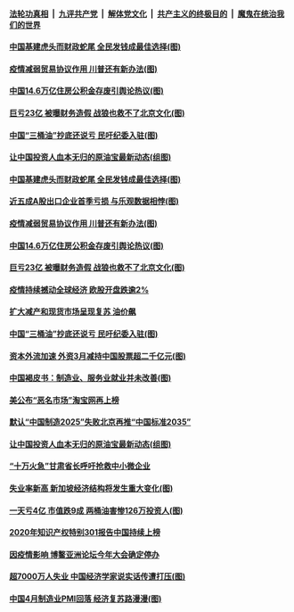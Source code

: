 ####  [法轮功真相](../../../../basic/blob/master/README.md?t=05021401) &nbsp;|&nbsp; [九评共产党](../../../../9ping.md/blob/master/README.md?t=05021401) &nbsp;|&nbsp; [解体党文化](../../../../jtdwh.md/blob/master/README.md?t=05021401)  &nbsp;|&nbsp; [共产主义的终极目的](../../../../gczydzjmd.md/blob/master/README.md?t=05021401) &nbsp;|&nbsp; [魔鬼在统治我们的世界](../../../../mgztzwmdsj.md/blob/master/README.md?t=05021401) 

#### [中国基建虎头而财政蛇尾 全民发钱成最佳选择(图)](../pages/p5/931828.md?t=05021401) 

#### [疫情减弱贸易协议作用 川普还有新办法(图)](../pages/p5/931847.md?t=05021401) 

#### [中国14.6万亿住房公积金存废引舆论热议(图)](../pages/p5/931813.md?t=05021401) 

#### [巨亏23亿 被曝财务造假 战狼也救不了北京文化(图)](../pages/p5/931807.md?t=05021401) 

#### [中国“三桶油”抄底还说亏 民吁纪委入驻(图)](../pages/p5/931749.md?t=05021401) 

#### [让中国投资人血本无归的原油宝最新动态(组图)](../pages/p5/931715.md?t=05021401) 

#### [中国基建虎头而财政蛇尾 全民发钱成最佳选择(图)](../pages/p5/931828.md?t=05021401) 

#### [近五成A股出口企业首季亏损 与乐观数据相悖(图)](../pages/p5/931803.md?t=05021401) 

#### [疫情减弱贸易协议作用 川普还有新办法(图)](../pages/p5/931847.md?t=05021401) 

#### [中国14.6万亿住房公积金存废引舆论热议(图)](../pages/p5/931813.md?t=05021401) 

#### [巨亏23亿 被曝财务造假 战狼也救不了北京文化(图)](../pages/p5/931807.md?t=05021401) 

#### [疫情持续撼动全球经济 欧股开盘跌逾2%](../pages/p5/931798.md?t=05021401) 

#### [扩大减产和现货市场呈现复苏 油价飙](../pages/p5/931797.md?t=05021401) 

#### [中国“三桶油”抄底还说亏 民吁纪委入驻(图)](../pages/p5/931749.md?t=05021401) 

#### [资本外流加速 外资3月减持中国股票超二千亿元(图)](../pages/p5/931768.md?t=05021401) 

#### [中国褐皮书：制造业、服务业就业并未改善(图)](../pages/p5/931761.md?t=05021401) 

#### [美公布“恶名市场”淘宝网再上榜](../pages/p5/931739.md?t=05021401) 

#### [默认“中国制造2025”失败北京再推“中国标准2035”](../pages/p5/931738.md?t=05021401) 

#### [让中国投资人血本无归的原油宝最新动态(组图)](../pages/p5/931715.md?t=05021401) 

#### [“十万火急”甘肃省长呼吁抢救中小微企业](../pages/p5/931734.md?t=05021401) 

#### [失业率新高 新加坡经济结构将发生重大变化(图)](../pages/p5/931703.md?t=05021401) 

#### [一天亏4亿 市值跌9成 两桶油害惨126万投资人(图)](../pages/p5/931728.md?t=05021401) 

#### [2020年知识产权特别301报告中国持续上榜](../pages/p5/931687.md?t=05021401) 

#### [因疫情影响 博鳌亚洲论坛今年大会确定停办](../pages/p5/931684.md?t=05021401) 

#### [超7000万人失业 中国经济学家说实话传遭打压(图)](../pages/p5/931680.md?t=05021401) 

#### [中国4月制造业PMI回落 经济复苏路漫漫(图)](../pages/p5/931674.md?t=05021401) 

